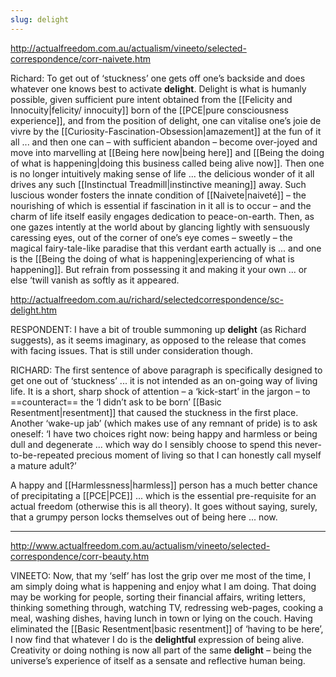 ```yaml
---
slug: delight
---
```


http://actualfreedom.com.au/actualism/vineeto/selected-correspondence/corr-naivete.htm

Richard: To get out of ‘stuckness’ one gets off one’s backside and does whatever one knows best to activate **delight**. Delight is what is humanly possible, given sufficient pure intent obtained from the [[Felicity and Innocuity|felicity/ innocuity]] born of the [[PCE|pure consciousness experience]], and from the position of delight, one can vitalise one’s joie de vivre by the [[Curiosity-Fascination-Obsession|amazement]] at the fun of it all ... and then one can – with sufficient abandon – become over-joyed and move into marvelling at [[Being here now|being here]] and [[Being the doing of what is happening|doing this business called being alive now]]. Then one is no longer intuitively making sense of life ... the delicious wonder of it all drives any such [[Instinctual Treadmill|instinctive meaning]] away. Such luscious wonder fosters the innate condition of [[Naivete|naiveté]] – the nourishing of which is essential if fascination in it all is to occur – and the charm of life itself easily engages dedication to peace-on-earth. Then, as one gazes intently at the world about by glancing lightly with sensuously caressing eyes, out of the corner of one’s eye comes – sweetly – the magical fairy-tale-like paradise that this verdant earth actually is ... and one is the [[Being the doing of what is happening|experiencing of what is happening]]. But refrain from possessing it and making it your own ... or else ‘twill vanish as softly as it appeared. <snip>

http://actualfreedom.com.au/richard/selectedcorrespondence/sc-delight.htm

RESPONDENT: I have a bit of trouble summoning up **delight** (as Richard suggests), as it seems imaginary, as opposed to the release that comes with facing issues. That is still under consideration though.

RICHARD: The first sentence of above paragraph is specifically designed to get one out of ‘stuckness’ ... it is not intended as an on-going way of living life. It is a short, sharp shock of attention – a ‘kick-start’ in the jargon – to ==counteract== the ‘I didn’t ask to be born’ [[Basic Resentment|resentment]] that caused the stuckness in the first place. Another ‘wake-up jab’ (which makes use of any remnant of pride) is to ask oneself: ‘I have two choices right now: being happy and harmless or being dull and degenerate ... which way do I sensibly choose to spend this never-to-be-repeated precious moment of living so that I can honestly call myself a mature adult?’

A happy and [[Harmlessness|harmless]] person has a much better chance of precipitating a [[PCE|PCE]] ... which is the essential pre-requisite for an actual freedom (otherwise this is all theory). It goes without saying, surely, that a grumpy person locks themselves out of being here ... now.

---

http://www.actualfreedom.com.au/actualism/vineeto/selected-correspondence/corr-beauty.htm

VINEETO: Now, that my ‘self’ has lost the grip over me most of the time, I am simply doing what is happening and enjoy what I am doing. That doing may be working for people, sorting their financial affairs, writing letters, thinking something through, watching TV, redressing web-pages, cooking a meal, washing dishes, having lunch in town or lying on the couch. Having eliminated the [[Basic Resentment|basic resentment]] of ‘having to be here’, I now find that whatever I do is the **delightful** expression of being alive. Creativity or doing nothing is now all part of the same **delight** – being the universe’s experience of itself as a sensate and reflective human being.